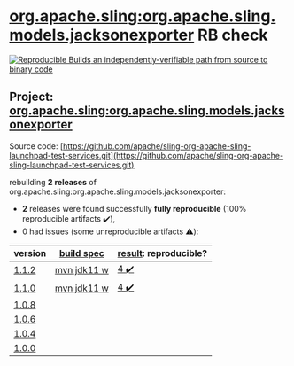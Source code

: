 [org.apache.sling:org.apache.sling.models.jacksonexporter](https://search.maven.org/artifact/org.apache.sling/org.apache.sling.models.jacksonexporter/) RB check
=======

[![Reproducible Builds](https://reproducible-builds.org/images/logos/rb.svg) an independently-verifiable path from source to binary code](https://reproducible-builds.org/)

## Project: [org.apache.sling:org.apache.sling.models.jacksonexporter](https://search.maven.org/artifact/org.apache.sling/org.apache.sling.models.jacksonexporter/)

Source code: [https://github.com/apache/sling-org-apache-sling-launchpad-test-services.git](https://github.com/apache/sling-org-apache-sling-launchpad-test-services.git)

rebuilding **2 releases** of org.apache.sling:org.apache.sling.models.jacksonexporter:
- **2** releases were found successfully **fully reproducible** (100% reproducible artifacts :heavy_check_mark:),
- 0 had issues (some unreproducible artifacts :warning:):

| version | [build spec](BUILDSPEC.md) | [result](https://reproducible-builds.org/docs/jvm/): reproducible? |
| -- | --------- | ------ |
| [1.1.2](https://search.maven.org/artifact/org.apache.sling/org.apache.sling.models.jacksonexporter/1.1.2/pom) | [mvn jdk11 w](org.apache.sling.models.jacksonexporter-1.1.2.buildspec) | [4 :heavy_check_mark: ](org.apache.sling.models.jacksonexporter-1.1.2.buildcompare) |
| [1.1.0](https://search.maven.org/artifact/org.apache.sling/org.apache.sling.models.jacksonexporter/1.1.0/pom) | [mvn jdk11 w](org.apache.sling.models.jacksonexporter-1.1.0.buildspec) | [4 :heavy_check_mark: ](org.apache.sling.models.jacksonexporter-1.1.0.buildcompare) |
| [1.0.8](https://search.maven.org/artifact/org.apache.sling/org.apache.sling.models.jacksonexporter/1.0.8/pom) | | |
| [1.0.6](https://search.maven.org/artifact/org.apache.sling/org.apache.sling.models.jacksonexporter/1.0.6/pom) | | |
| [1.0.4](https://search.maven.org/artifact/org.apache.sling/org.apache.sling.models.jacksonexporter/1.0.4/pom) | | |
| [1.0.0](https://search.maven.org/artifact/org.apache.sling/org.apache.sling.models.jacksonexporter/1.0.0/pom) | | |
